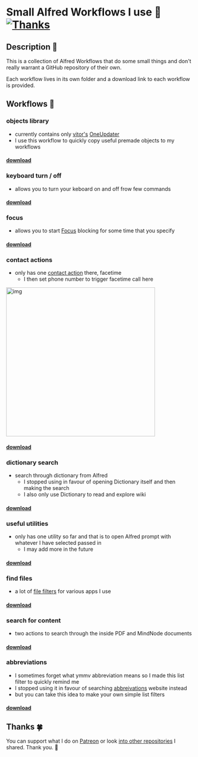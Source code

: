 # Small Alfred Workflows I use 🎩 [![Thanks](https://img.shields.io/badge/Say%20Thanks-💗-ff69b4.svg)](https://www.patreon.com/nikitavoloboev)

## Description 📕
This is a collection of Alfred Workflows that do some small things and don't really warrant a GitHub repository of their own.

Each workflow lives in its own folder and a download link to each workflow is provided.

## Workflows 🎩
### objects library
- currently contains only [vitor's](https://github.com/vitorgalvao) [OneUpdater](https://github.com/vitorgalvao/alfred-workflows/tree/master/OneUpdater) 
- I use this workflow to quickly copy useful premade objects to my workflows

#### [download](https://github.com/nikitavoloboev/small-workflows/raw/master/workflows/objects%20library.alfredworkflow)

### keyboard turn / off
- allows you to turn your keboard on and off frow few commands

#### [download](https://github.com/nikitavoloboev/small-workflows/blob/master/workflows/keyboard%20turn%20on%20:%20off.alfredworkflow?raw=true) 

### focus
- allows you to start [Focus](https://heyfocus.com) blocking for some time that you specify

#### [download](https://github.com/nikitavoloboev/small-workflows/blob/master/workflows/focus.alfredworkflow?raw=true)

### contact actions
- only has one [contact action](https://www.alfredapp.com/help/workflows/triggers/contact-action/) there, facetime
	- I then set phone number to trigger facetime call here 

<img src="https://i.imgur.com/nBV3rPS.png" width="400" alt="img">

#### [download](https://github.com/nikitavoloboev/small-workflows/blob/master/workflows/contact%20actions.alfredworkflow?raw=true)	

### dictionary search
- search through dictionary from Alfred
	- I stopped using in favour of opening Dictionary itself and then making the search
	- I also only use Dictionary to read and explore wiki

#### [download](https://github.com/nikitavoloboev/small-workflows/blob/master/workflows/dictionary.alfredworkflow?raw=true)

### useful utilities 
- only has one utility so far and that is to open Alfred prompt with whatever I have selected passed in
	- I may add more in the future
	
#### [download](https://github.com/nikitavoloboev/small-workflows/blob/master/workflows/useful%20utilities.alfredworkflow?raw=true)

### find files
- a lot of [file filters](https://www.alfredapp.com/help/workflows/inputs/file-filter/) for various apps I use

#### [download](https://github.com/nikitavoloboev/small-workflows/blob/master/workflows/find%20files.alfredworkflow?raw=true)

### search for content
- two actions to search through the inside PDF and MindNode documents

#### [download](https://github.com/nikitavoloboev/small-workflows/blob/master/workflows/search%20for%20content.alfredworkflow?raw=true)

### abbreviations
- I sometimes forget what ymmv abbreviation means so I made this list filter to quickly remind me
- I stopped using it in favour of searching [abbreivations](http://www.abbreviations.com) website instead
- but you can take this idea to make your own simple list filters

#### [download](https://github.com/nikitavoloboev/small-workflows/blob/master/workflows/abbreviations.alfredworkflow?raw=true)

## Thanks 🍀
You can support what I do on [Patreon](https://www.patreon.com/nikitavoloboev) or look [into other repositories](https://my.mindnode.com/ZKGETDkUaQUsL3q8q9z788CxG84oEHgDiT79GuzX#-143.5,-902.6,0) I shared. Thank you. 💚

